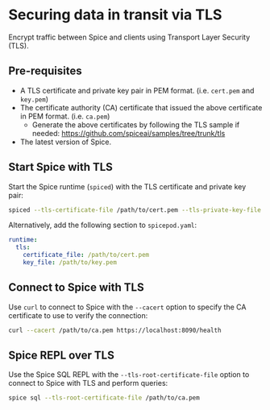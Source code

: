 # Securing data in transit via TLS

Encrypt traffic between Spice and clients using Transport Layer Security (TLS).

## Pre-requisites

- A TLS certificate and private key pair in PEM format. (i.e. `cert.pem` and `key.pem`)
- The certificate authority (CA) certificate that issued the above certificate in PEM format. (i.e. `ca.pem`)
  - Generate the above certificates by following the TLS sample if needed: https://github.com/spiceai/samples/tree/trunk/tls
- The latest version of Spice.

## Start Spice with TLS

Start the Spice runtime (`spiced`) with the TLS certificate and private key pair:

```bash
spiced --tls-certificate-file /path/to/cert.pem --tls-private-key-file /path/to/key.pem
```

Alternatively, add the following section to `spicepod.yaml`:

```yaml
runtime:
  tls:
    certificate_file: /path/to/cert.pem
    key_file: /path/to/key.pem
```

## Connect to Spice with TLS

Use `curl` to connect to Spice with the `--cacert` option to specify the CA certificate to use to verify the connection:

```bash
curl --cacert /path/to/ca.pem https://localhost:8090/health
```

## Spice REPL over TLS

Use the Spice SQL REPL with the `--tls-root-certificate-file` option to connect to Spice with TLS and perform queries:

```bash
spice sql --tls-root-certificate-file /path/to/ca.pem
```